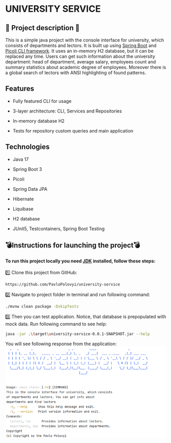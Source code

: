 ﻿# UNIVERSITY SERVICE
 
<h2>📣 Project description 📣</h2>
This is a simple java project with the console interface for university, which consists of departments and lectors. It is built up using <a href="https://spring.io/projects/spring-boot">Spring Boot</a> and <a href="https://picocli.info/">Picoli CLI framework</a>. It uses an in-memory H2 database, but it can be replaced any time. Users can get such information about the university department: head of department, average salary, employees count and summary statistics about academic degree of employees. Moreover there is a global search of lectors with ANSI highlighting of found patterns.

<h2>Features</h2>

* Fully featured CLI for usage

* 3-layer architecture: CLI, Services and Repositories

* In-memory database H2

* Tests for repository custom queries and main application

<h2>Technologies</h2>

* Java 17

* Spring Boot 3

* Picoli

* Spring Data JPA

* Hibernate

* Liquibase

* H2 database

* JUnit5, Testcontainers, Spring Boot Testing

## <h2>:bomb:Instructions for launching the project:bomb:</h2>

<h4>To run this project locally you need <a href="https://www.oracle.com/java/technologies/javase/jdk17-archive-downloads.html">JDK</a> installed, follow these steps:</h4>

1️⃣ Clone this project from GitHub:

```bash
https://github.com/PavloPolovyi/university-service
```

2️⃣  Navigate to project folder in terminal and run following command:

```bash
./mvnw clean package -DskipTests
```

3️⃣ Then you can test application. Notice, that database is prepopulated with mock data. Run following command to see help:

```bash
java -jar .\target\university-service-0.0.1-SNAPSHOT.jar --help 
```

You will see following response from the application:
<img src="./img/example.png"/>


